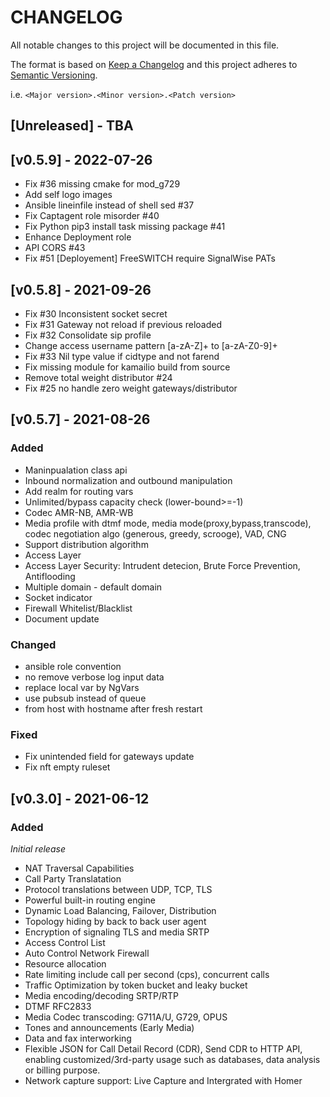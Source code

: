 # CHANGELOG

All notable changes to this project will be documented in this file.

The format is based on [Keep a Changelog](http://keepachangelog.com/) 
and this project adheres to [Semantic Versioning](http://semver.org/).

i.e. `<Major version>.<Minor version>.<Patch version>`

## [Unreleased] - TBA

## [v0.5.9] - 2022-07-26
- Fix #36 missing cmake for mod_g729
- Add self logo images
- Ansible lineinfile instead of shell sed #37
- Fix Captagent role misorder #40
- Fix Python pip3 install task missing package #41
- Enhance Deployment role
- API CORS #43
- Fix #51 [Deployement] FreeSWITCH require SignalWise PATs

## [v0.5.8] - 2021-09-26
- Fix #30 Inconsistent socket secret 
- Fix #31 Gateway not reload if previous reloaded
- Fix #32 Consolidate sip profile
- Change access username pattern [a-zA-Z]+ to [a-zA-Z0-9]+
- Fix #33 Nil type value if cidtype and not farend
- Fix missing module for kamailio build from source
- Remove total weight distributor #24
- Fix #25 no handle zero weight gateways/distributor

## [v0.5.7] - 2021-08-26
### Added
- Maninpualation class api
- Inbound normalization and outbound manipulation
- Add realm for routing vars
- Unlimited/bypass capacity check (lower-bound>=-1)
- Codec AMR-NB, AMR-WB
- Media profile with dtmf mode, media mode(proxy,bypass,transcode), codec negotiation algo (generous, greedy, scrooge), VAD, CNG
- Support distribution algorithm
- Access Layer
- Access Layer Security: Intrudent detecion, Brute Force Prevention, Antiflooding
- Multiple domain - default domain
- Socket indicator
- Firewall Whitelist/Blacklist
- Document update

### Changed
- ansible role convention
- no remove verbose log input data
- replace local var by NgVars
- use pubsub instead of queue
- from host with hostname after fresh restart

### Fixed
- Fix unintended field for gateways update
- Fix nft empty ruleset

## [v0.3.0] - 2021-06-12

### Added
*Initial release*

- NAT Traversal Capabilities
- Call Party Translatation
- Protocol translations between UDP, TCP, TLS
- Powerful built-in routing engine
- Dynamic Load Balancing, Failover, Distribution
- Topology hiding by back to back user agent
- Encryption of signaling TLS and media SRTP
- Access Control List
- Auto Control Network Firewall
- Resource allocation
- Rate limiting include call per second (cps), concurrent calls
- Traffic Optimization by token bucket and leaky bucket
- Media encoding/decoding SRTP/RTP
- DTMF RFC2833
- Media Codec transcoding: G711A/U, G729, OPUS
- Tones and announcements (Early Media)
- Data and fax interworking
- Flexible JSON for Call Detail Record (CDR), Send CDR to HTTP API, enabling customized/3rd-party usage such as databases, data analysis or billing purpose. 
- Network capture support: Live Capture and Intergrated with Homer
